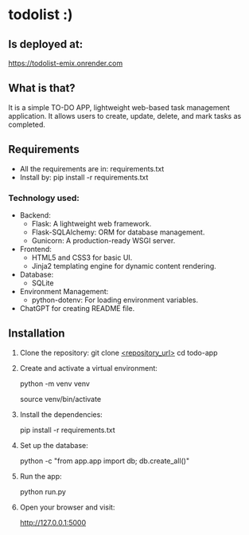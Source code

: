 # todolist :)

## Is deployed at:

https://todolist-emix.onrender.com

## What is that?

It is a simple TO-DO APP, lightweight web-based task management application. It allows users to create, update, delete, and mark tasks as completed.

## Requirements

- All the requirements are in: requirements.txt
- Install by: pip install -r requirements.txt

### Technology used:

- Backend:
  - Flask: A lightweight web framework.
  - Flask-SQLAlchemy: ORM for database management.
  - Gunicorn: A production-ready WSGI server.
- Frontend:
  - HTML5 and CSS3 for basic UI.
  - Jinja2 templating engine for dynamic content rendering.
- Database:
  - SQLite
- Environment Management:
  - python-dotenv: For loading environment variables.
- ChatGPT for creating README file.

## Installation

1. Clone the repository:
   git clone [<repository_url>](https://github.com/krzysztof-durski/todolist.git)
   cd todo-app

2. Create and activate a virtual environment:

   python -m venv venv

   source venv/bin/activate

3. Install the dependencies:

   pip install -r requirements.txt

4. Set up the database:

   python -c "from app.app import db; db.create_all()"

5. Run the app:

   python run.py

6. Open your browser and visit:

   http://127.0.0.1:5000
